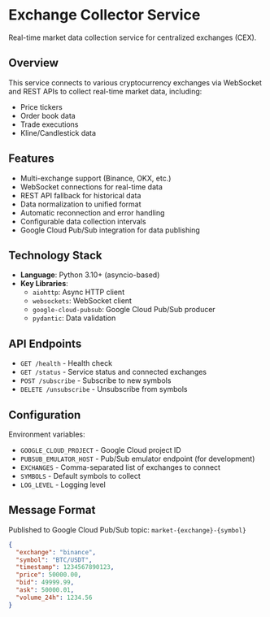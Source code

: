 # Exchange Collector Service

Real-time market data collection service for centralized exchanges (CEX).

## Overview

This service connects to various cryptocurrency exchanges via WebSocket and REST APIs to collect real-time market data, including:
- Price tickers
- Order book data
- Trade executions
- Kline/Candlestick data

## Features

- Multi-exchange support (Binance, OKX, etc.)
- WebSocket connections for real-time data
- REST API fallback for historical data
- Data normalization to unified format
- Automatic reconnection and error handling
- Configurable data collection intervals
- Google Cloud Pub/Sub integration for data publishing

## Technology Stack

- **Language**: Python 3.10+ (asyncio-based)
- **Key Libraries**:
  - `aiohttp`: Async HTTP client
  - `websockets`: WebSocket client
  - `google-cloud-pubsub`: Google Cloud Pub/Sub producer
  - `pydantic`: Data validation

## API Endpoints

- `GET /health` - Health check
- `GET /status` - Service status and connected exchanges
- `POST /subscribe` - Subscribe to new symbols
- `DELETE /unsubscribe` - Unsubscribe from symbols

## Configuration

Environment variables:
- `GOOGLE_CLOUD_PROJECT` - Google Cloud project ID
- `PUBSUB_EMULATOR_HOST` - Pub/Sub emulator endpoint (for development)
- `EXCHANGES` - Comma-separated list of exchanges to connect
- `SYMBOLS` - Default symbols to collect
- `LOG_LEVEL` - Logging level

## Message Format

Published to Google Cloud Pub/Sub topic: `market-{exchange}-{symbol}`

```json
{
  "exchange": "binance",
  "symbol": "BTC/USDT",
  "timestamp": 1234567890123,
  "price": 50000.00,
  "bid": 49999.99,
  "ask": 50000.01,
  "volume_24h": 1234.56
}
```
